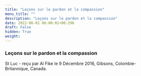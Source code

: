 ```yaml
---
title: "Leçons sur le pardon et la compassion"
menu_title: ""
description: "Leçons sur le pardon et la compassion"
date: 2022-06-01 06:00:01+00:296
draft: False
hidden: True
weight:
---
```

### Leçons sur le pardon et la compassion

St Luc - reçu par Al Fike le 9 Décembre 2016, Gibsons, Colombie-Britannique, Canada.



